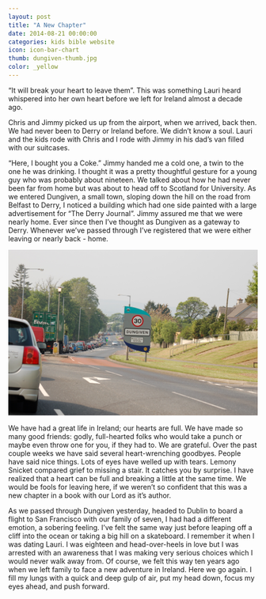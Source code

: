 ```yaml
---
layout: post
title: "A New Chapter"
date: 2014-08-21 00:00:00
categories: kids bible website
icon: icon-bar-chart
thumb: dungiven-thumb.jpg
color: _yellow 
---
```

“It will break your heart to leave them”. This was something Lauri heard whispered into her own heart before we left for Ireland almost a decade ago.

Chris and Jimmy picked us up from the airport, when we arrived, back then. We had never been to Derry or Ireland before. We didn’t know a soul. Lauri and the kids rode with Chris and I rode with Jimmy in his dad’s van filled with our suitcases.

“Here, I bought you a Coke.” Jimmy handed me a cold one, a twin to the one he was drinking. I thought it was a pretty thoughtful gesture for a young guy who was probably about nineteen. We talked about how he had never been far from home but was about to head off to Scotland for University. As we entered Dungiven, a small town, sloping down the hill on the road from Belfast to Derry, I noticed a building which had one side painted with a large advertisement for “The Derry Journal”. Jimmy assured me that we were nearly home. Ever since then I’ve thought as Dungiven as a gateway to Derry. Whenever we’ve passed through I’ve registered that we were either leaving or nearly back - home.

![Dungiven](/img/dungiven.jpg)

We have had a great life in Ireland; our hearts are full. We have made so many good friends: godly, full-hearted folks who would take a punch or maybe even throw one for you, if they had to. We are grateful. Over the past couple weeks we have said several heart-wrenching goodbyes. People have said nice things. Lots of eyes have welled up with tears. Lemony Snicket compared grief to missing a stair. It catches you by surprise. I have realized that a heart can be full and breaking a little at the same time. We would be fools for leaving here, if we weren’t so confident that this was a new chapter in a book with our Lord as it’s author. 

As we passed through Dungiven yesterday, headed to Dublin to board a flight to San Francisco with our family of seven,  I had had a different emotion, a sobering feeling. I’ve felt the same way just before leaping off a cliff into the ocean or taking a big hill on a skateboard. I remember it when I was dating Lauri. I was eighteen and head-over-heels in love but I was arrested with an awareness that I was making very serious choices which I would never walk away from. Of course, we felt this way ten years ago when we left family to face a new adventure in Ireland. Here we go again. I fill my lungs with a quick and deep gulp of air, put my head down, focus my eyes ahead, and push forward.
